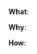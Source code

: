 <!--
Thank you for your interest in this project. Please follow the following guideline to make your pull request.
-->

<!-- What changes did you make or what feature/bug did you fix? -->

**What**:

<!-- Why are these changes necessary? -->

**Why**:

<!-- How were these changes implemented? -->

**How**:

<!-- additional comments -->
